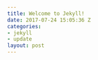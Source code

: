 ```yaml
---
title: Welcome to Jekyll!
date: 2017-07-24 15:05:36 Z
categories:
- jekyll
- update
layout: post
---
```

